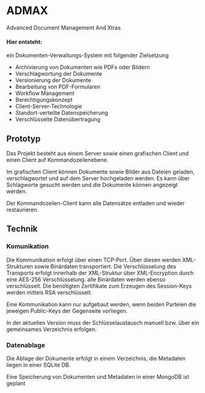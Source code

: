 # ADMAX
Advanced Document Management And Xtras

#### Hier entsteht:
ein Dokumenten-Verwaltungs-System mit folgender Zielsetzung 

- Archivierung von Dokumenten wie PDFs oder Bildern
- Verschlagwortung der Dokumente
- Versionierung der Dokumente
- Bearbeitung von PDF-Formularen
- Workflow Management
- Berechtigungskonzept  
- Client-Server-Technologie
- Standort-verteilte Datenspeicherung
- Verschlüsselte Datenübertragung

## Prototyp

Das Projekt besteht aus einem Server sowie einen grafischen Client und einen 
Client auf Kommandozeilenebene.

Im grafischen Client können Dokumente sowie Bilder aus Dateien geladen, verschlagwortet 
und auf 
dem Server hochgeladen werden. Es kann über Schlagworte gesucht werden und die 
Dokumente können angezeigt werden.

Der Kommandozeilen-Client kann alle Datensätze entladen und wieder restaurieren.

## Technik

### Komunikation
Die Kommunikation erfolgt über einen TCP-Port. Über diesen werden XML-Strukturen
sowie Binärdaten transportiert. Die Verschlüsselung des Transports erfolgt innerhalb
der XML-Struktur über XML-Encryption durch eine AES-256 Verschlüsselung. alle Binärdaten
werden ebenso verschlüsselt. Die benötigten Zertifikate zum Erzeugen des Session-Keys
werden mittels RSA verschlüsselt.

Eine Kommunikation kann nur aufgebaut werden, wenn beiden Parteien die jeweigen 
Public-Keys der Gegenseite vorliegen.

In der aktuellen Version muss der Schlüsselaustausch manuell bzw. über ein 
gemeinsames Verzeichnis erfolgen.

### Datenablage

Die Ablage der Dokumente erfolgt in einem Verzeichnis, die Metadaten liegen in einer SQLite DB.

Eine Speicherung von Dokumenten und Metadaten in einer MongoDB ist geplant